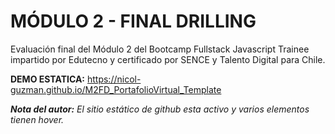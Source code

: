# MÓDULO 2 - FINAL DRILLING

Evaluación final del Módulo 2 del Bootcamp Fullstack Javascript Trainee impartido por Edutecno y certificado por SENCE y Talento Digital para Chile.

**DEMO ESTATICA:** https://nicol-guzman.github.io/M2FD_PortafolioVirtual_Template

_**Nota del autor:** El sitio estático de github esta activo y varios elementos tienen hover._
